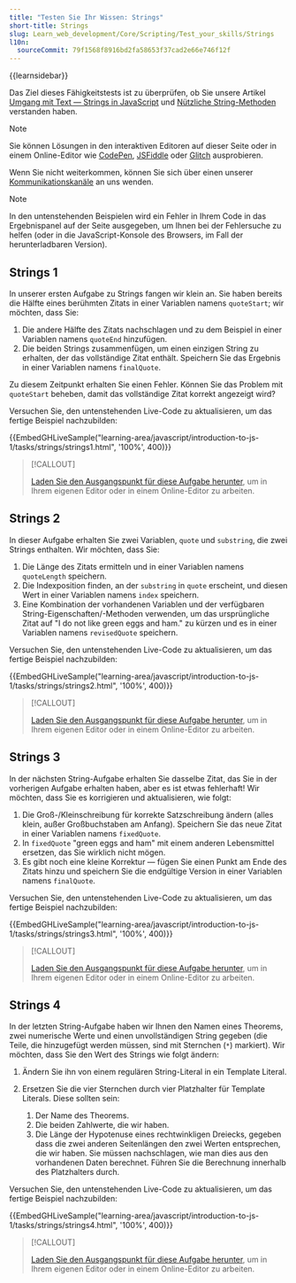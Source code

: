 ```yaml
---
title: "Testen Sie Ihr Wissen: Strings"
short-title: Strings
slug: Learn_web_development/Core/Scripting/Test_your_skills/Strings
l10n:
  sourceCommit: 79f1568f8916bd2fa58653f37cad2e66e746f12f
---
```


{{learnsidebar}}

Das Ziel dieses Fähigkeitstests ist zu überprüfen, ob Sie unsere Artikel [Umgang mit Text — Strings in JavaScript](/de/docs/Learn_web_development/Core/Scripting/Strings) und [Nützliche String-Methoden](/de/docs/Learn_web_development/Core/Scripting/Useful_string_methods) verstanden haben.

> [!NOTE]
> Sie können Lösungen in den interaktiven Editoren auf dieser Seite oder in einem Online-Editor wie [CodePen](https://codepen.io/), [JSFiddle](https://jsfiddle.net/) oder [Glitch](https://glitch.com/) ausprobieren.
>
> Wenn Sie nicht weiterkommen, können Sie sich über einen unserer [Kommunikationskanäle](/de/docs/MDN/Community/Communication_channels) an uns wenden.

> [!NOTE]
> In den untenstehenden Beispielen wird ein Fehler in Ihrem Code in das Ergebnispanel auf der Seite ausgegeben, um Ihnen bei der Fehlersuche zu helfen (oder in die JavaScript-Konsole des Browsers, im Fall der herunterladbaren Version).

## Strings 1

In unserer ersten Aufgabe zu Strings fangen wir klein an. Sie haben bereits die Hälfte eines berühmten Zitats in einer Variablen namens `quoteStart`; wir möchten, dass Sie:

1. Die andere Hälfte des Zitats nachschlagen und zu dem Beispiel in einer Variablen namens `quoteEnd` hinzufügen.
2. Die beiden Strings zusammenfügen, um einen einzigen String zu erhalten, der das vollständige Zitat enthält. Speichern Sie das Ergebnis in einer Variablen namens `finalQuote`.

Zu diesem Zeitpunkt erhalten Sie einen Fehler. Können Sie das Problem mit `quoteStart` beheben, damit das vollständige Zitat korrekt angezeigt wird?

Versuchen Sie, den untenstehenden Live-Code zu aktualisieren, um das fertige Beispiel nachzubilden:

{{EmbedGHLiveSample("learning-area/javascript/introduction-to-js-1/tasks/strings/strings1.html", '100%', 400)}}

> [!CALLOUT]
>
> [Laden Sie den Ausgangspunkt für diese Aufgabe herunter](https://github.com/mdn/learning-area/blob/main/javascript/introduction-to-js-1/tasks/strings/strings1-download.html), um in Ihrem eigenen Editor oder in einem Online-Editor zu arbeiten.

## Strings 2

In dieser Aufgabe erhalten Sie zwei Variablen, `quote` und `substring`, die zwei Strings enthalten. Wir möchten, dass Sie:

1. Die Länge des Zitats ermitteln und in einer Variablen namens `quoteLength` speichern.
2. Die Indexposition finden, an der `substring` in `quote` erscheint, und diesen Wert in einer Variablen namens `index` speichern.
3. Eine Kombination der vorhandenen Variablen und der verfügbaren String-Eigenschaften/-Methoden verwenden, um das ursprüngliche Zitat auf "I do not like green eggs and ham." zu kürzen und es in einer Variablen namens `revisedQuote` speichern.

Versuchen Sie, den untenstehenden Live-Code zu aktualisieren, um das fertige Beispiel nachzubilden:

{{EmbedGHLiveSample("learning-area/javascript/introduction-to-js-1/tasks/strings/strings2.html", '100%', 400)}}

> [!CALLOUT]
>
> [Laden Sie den Ausgangspunkt für diese Aufgabe herunter](https://github.com/mdn/learning-area/blob/main/javascript/introduction-to-js-1/tasks/strings/strings2-download.html), um in Ihrem eigenen Editor oder in einem Online-Editor zu arbeiten.

## Strings 3

In der nächsten String-Aufgabe erhalten Sie dasselbe Zitat, das Sie in der vorherigen Aufgabe erhalten haben, aber es ist etwas fehlerhaft! Wir möchten, dass Sie es korrigieren und aktualisieren, wie folgt:

1. Die Groß-/Kleinschreibung für korrekte Satzschreibung ändern (alles klein, außer Großbuchstaben am Anfang). Speichern Sie das neue Zitat in einer Variablen namens `fixedQuote`.
2. In `fixedQuote` "green eggs and ham" mit einem anderen Lebensmittel ersetzen, das Sie wirklich nicht mögen.
3. Es gibt noch eine kleine Korrektur — fügen Sie einen Punkt am Ende des Zitats hinzu und speichern Sie die endgültige Version in einer Variablen namens `finalQuote`.

Versuchen Sie, den untenstehenden Live-Code zu aktualisieren, um das fertige Beispiel nachzubilden:

{{EmbedGHLiveSample("learning-area/javascript/introduction-to-js-1/tasks/strings/strings3.html", '100%', 400)}}

> [!CALLOUT]
>
> [Laden Sie den Ausgangspunkt für diese Aufgabe herunter](https://github.com/mdn/learning-area/blob/main/javascript/introduction-to-js-1/tasks/strings/strings3-download.html), um in Ihrem eigenen Editor oder in einem Online-Editor zu arbeiten.

## Strings 4

In der letzten String-Aufgabe haben wir Ihnen den Namen eines Theorems, zwei numerische Werte und einen unvollständigen String gegeben (die Teile, die hinzugefügt werden müssen, sind mit Sternchen (`*`) markiert). Wir möchten, dass Sie den Wert des Strings wie folgt ändern:

1. Ändern Sie ihn von einem regulären String-Literal in ein Template Literal.
2. Ersetzen Sie die vier Sternchen durch vier Platzhalter für Template Literals. Diese sollten sein:

   1. Der Name des Theorems.
   2. Die beiden Zahlwerte, die wir haben.
   3. Die Länge der Hypotenuse eines rechtwinkligen Dreiecks, gegeben dass die zwei anderen Seitenlängen den zwei Werten entsprechen, die wir haben. Sie müssen nachschlagen, wie man dies aus den vorhandenen Daten berechnet. Führen Sie die Berechnung innerhalb des Platzhalters durch.

Versuchen Sie, den untenstehenden Live-Code zu aktualisieren, um das fertige Beispiel nachzubilden:

{{EmbedGHLiveSample("learning-area/javascript/introduction-to-js-1/tasks/strings/strings4.html", '100%', 400)}}

> [!CALLOUT]
>
> [Laden Sie den Ausgangspunkt für diese Aufgabe herunter](https://github.com/mdn/learning-area/blob/main/javascript/introduction-to-js-1/tasks/strings/strings4-download.html), um in Ihrem eigenen Editor oder in einem Online-Editor zu arbeiten.
